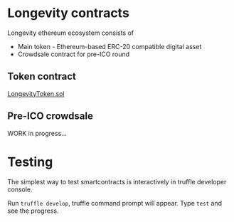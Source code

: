 # Longevity contracts
Longevity ethereum ecosystem consists of
* Main token - Ethereum-based ERC-20 compatible digital asset
* Crowdsale contract for pre-ICO round

## Token contract
[LongevityToken.sol](contracts/LongevityToken.sol)

## Pre-ICO crowdsale
WORK in progress...

# Testing
The simplest way to test smartcontracts is interactively in truffle
developer console. 

Run ```truffle develop```, truffle command prompt will appear.
Type ```test``` and see the progress.

